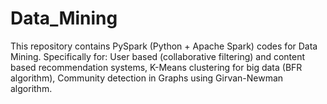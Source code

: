 # Data_Mining

This repository contains PySpark (Python + Apache Spark) codes for Data Mining. Specifically for: User based (collaborative filtering) and content based recommendation systems, K-Means clustering for big data (BFR algorithm), Community detection in Graphs using Girvan-Newman algorithm. 

